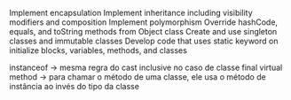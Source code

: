 
Implement encapsulation
Implement inheritance including visibility modifiers and composition
Implement polymorphism
Override hashCode, equals, and toString methods from Object class
Create and use singleton classes and immutable classes
Develop code that uses static keyword on initialize blocks, variables, methods, and classes

instanceof -> mesma regra do cast inclusive no caso de classe final
virtual method -> para chamar o método de uma classe, ele usa o método de instância ao invés do tipo da classe
